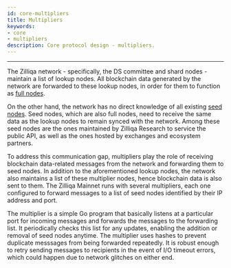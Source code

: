 ```yaml
---
id: core-multipliers
title: Multipliers
keywords: 
- core 
- multipliers
description: Core protocol design - multipliers.
---
```


---
The Zilliqa network - specifically, the DS committee and shard nodes - maintain a list of lookup nodes. All blockchain data generated by the network are forwarded to these lookup nodes, in order for them to function as [full nodes](basics-zil-nodes#lookup-nodes).

On the other hand, the network has no direct knowledge of all existing [seed nodes](basics-zil-nodes#seed-nodes). Seed nodes, which are also full nodes, need to receive the same data as the lookup nodes to remain synced with the network. Among these seed nodes are the ones maintained by Zilliqa Research to service the public API, as well as the ones hosted by exchanges and ecosystem partners.

To address this communication gap, multipliers play the role of receiving blockchain data-related messages from the network and forwarding them to seed nodes. In addition to the aforementioned lookup nodes, the network also maintains a list of these multiplier nodes, hence blockchain data is also sent to them. The Zilliqa Mainnet runs with several multipliers, each one configured to forward messages to a list of seed nodes identified by their IP address and port. 

The multiplier is a simple Go program that basically listens at a particular port for incoming messages and forwards the messages to the forwarding list. It periodically checks this list for any updates, enabling the addition or removal of seed nodes anytime. The multiplier uses hashes to prevent duplicate messsages from being forwarded repeatedly. It is robust enough to retry sending messages to recipients in the event of I/O timeout errors, which could happen due to network glitches on either end.